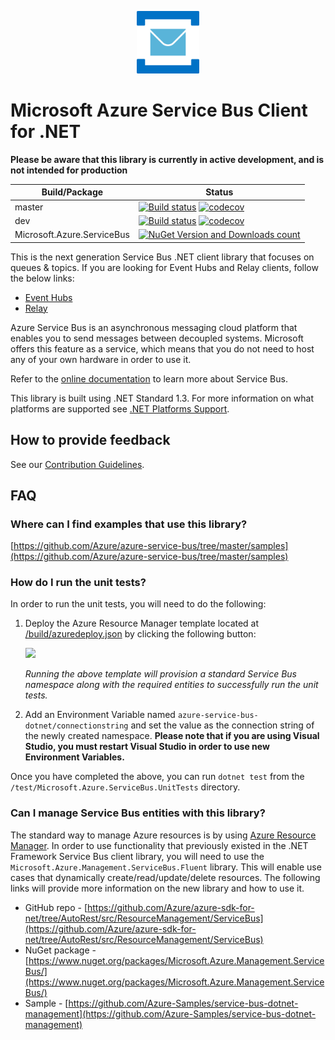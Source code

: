 ﻿<p align="center">
  <img src="service-bus.png" alt="Microsoft Azure Relay" width="100"/>
</p>

# Microsoft Azure Service Bus Client for .NET

**Please be aware that this library is currently in active development, and is not intended for production**

|Build/Package|Status|
|------|-------------|
|master|[![Build status](https://ci.appveyor.com/api/projects/status/anpaipqto58ka5lk/branch/master?svg=true)](https://ci.appveyor.com/project/vinaysurya/azure-service-bus-dotnet/branch/master) [![codecov](https://codecov.io/gh/Azure/azure-service-bus-dotnet/branch/master/graph/badge.svg)](https://codecov.io/gh/Azure/azure-service-bus-dotnet)|
|dev|[![Build status](https://ci.appveyor.com/api/projects/status/anpaipqto58ka5lk/branch/master?svg=true)](https://ci.appveyor.com/project/vinaysurya/azure-service-bus-dotnet/branch/dev) [![codecov](https://codecov.io/gh/Azure/azure-service-bus-dotnet/branch/dev/graph/badge.svg)](https://codecov.io/gh/Azure/azure-service-bus-dotnet)|
|Microsoft.Azure.ServiceBus|[![NuGet Version and Downloads count](https://buildstats.info/nuget/Microsoft.Azure.ServiceBus?includePreReleases=true)](https://www.nuget.org/packages/Microsoft.Azure.ServiceBus/)|

This is the next generation Service Bus .NET client library that focuses on queues & topics. If you are looking for Event Hubs and Relay clients, follow the below links:
* [Event Hubs](https://github.com/azure/azure-event-hubs-dotnet)
* [Relay](https://github.com/azure/azure-relay-dotnet)

Azure Service Bus is an asynchronous messaging cloud platform that enables you to send messages between decoupled systems. Microsoft offers this feature as a service, which means that you do not need to host any of your own hardware in order to use it.

Refer to the [online documentation](https://azure.microsoft.com/services/service-bus/) to learn more about Service Bus.

This library is built using .NET Standard 1.3. For more information on what platforms are supported see [.NET Platforms Support](https://docs.microsoft.com/en-us/dotnet/articles/standard/library#net-platforms-support).

## How to provide feedback

See our [Contribution Guidelines](./.github/CONTRIBUTING.md).

## FAQ

### Where can I find examples that use this library?

[https://github.com/Azure/azure-service-bus/tree/master/samples](https://github.com/Azure/azure-service-bus/tree/master/samples)

### How do I run the unit tests? 

In order to run the unit tests, you will need to do the following:

1. Deploy the Azure Resource Manager template located at [/build/azuredeploy.json](/templates/azuredeploy.json) by clicking the following button:

    <a href="https://portal.azure.com/#create/Microsoft.Template/uri/https%3A%2F%2Fraw.githubusercontent.com%2FAzure%2Fazure-service-bus-dotnet%2Fmaster%2Fbuild%2Fazuredeploy.json" target="_blank">
        <img src="http://azuredeploy.net/deploybutton.png"/>
    </a>

    *Running the above template will provision a standard Service Bus namespace along with the required entities to successfully run the unit tests.*

1. Add an Environment Variable named `azure-service-bus-dotnet/connectionstring` and set the value as the connection string of the newly created namespace. **Please note that if you are using Visual Studio, you must restart Visual Studio in order to use new Environment Variables.**

Once you have completed the above, you can run `dotnet test` from the `/test/Microsoft.Azure.ServiceBus.UnitTests` directory.

### Can I manage Service Bus entities with this library?

The standard way to manage Azure resources is by using [Azure Resource Manager](https://docs.microsoft.com/en-us/azure/azure-resource-manager/resource-group-overview). In order to use functionality that previously existed in the .NET Framework Service Bus client library, you will need to use the `Microsoft.Azure.Management.ServiceBus.Fluent` library. This will enable use cases that dynamically create/read/update/delete resources. The following links will provide more information on the new library and how to use it.

* GitHub repo - [https://github.com/Azure/azure-sdk-for-net/tree/AutoRest/src/ResourceManagement/ServiceBus](https://github.com/Azure/azure-sdk-for-net/tree/AutoRest/src/ResourceManagement/ServiceBus)
* NuGet package - [https://www.nuget.org/packages/Microsoft.Azure.Management.ServiceBus/](https://www.nuget.org/packages/Microsoft.Azure.Management.ServiceBus/)
* Sample - [https://github.com/Azure-Samples/service-bus-dotnet-management](https://github.com/Azure-Samples/service-bus-dotnet-management)
